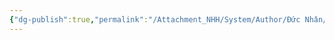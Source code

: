 ```yaml
---
{"dg-publish":true,"permalink":"/Attachment_NHH/System/Author/Đức Nhân/","dgPassFrontmatter":true,"noteIcon":"2","created":"2024-01-19T05:28:12.785+07:00","updated":"2024-01-02T13:29:15.000+07:00"}
---
```


